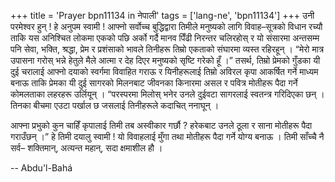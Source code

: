 +++
title = 'Prayer bpn11134 in नेपाली'
tags = ['lang-ne', 'bpn11134']
+++
उनी परमेश्वर हुन् ! हे अनुपम स्वामी ! आफ्नो सर्वोच्च बुद्धिद्वारा तिमीले मनुष्यको लागि विवाह–सूत्रको विधान रच्यौ ताकि यस अनिश्चित लोकमा एकको पछि अर्को गर्दै मानव पिँढी निरन्तर चलिरहोस् र यो संसारमा अन्तसम्म पनि सेवा, भक्ति, श्रद्धा, प्रेम र प्रशंसाको भावले तिनीहरू तिम्रो एकताको संघारमा व्यस्त रहिरहून् । “मेरो मात्र उपासना गरोस् भन्ने हेतुले मैले आत्मा र देह दिएर मनुष्यको सृष्टि गरेको हूँ ।” तसर्थ, तिम्रो प्रेमको गुँडका यी दुई चरालाई आफ्नो दयाको स्वर्गमा विवाहित गराऊ र यिनीहरूलाई तिम्रो अविरल कृपा आकर्षित गर्ने माध्यम बनाऊ ताकि प्रेमका यी दुई सागरको मिलनबाट जीवनका किनारमा असल र पवित्र मोतीहरू पैदा गर्ने कोमलताका लहरहरू उर्लियून् । “परस्परमा मिलोस् भनेर उनले दुईवटा सागरलाई स्वतन्त्र गरिदिएका छन् । तिनका बीचमा एउटा पर्खाल छ जसलाई तिनीहरूले कदाचित् ननाघून् । 

आफ्ना प्रभुको कुन चाहिँ कृपालाई तिमी तब अस्वीकार गर्छौ ? हरेकबाट उनले ठूला र साना मोतीहरू पैदा गराउँछन् ।”
हे  तिमी दयालु स्वामी ! यो विवाहलाई मुँगा तथा मोतीहरू पैदा गर्ने योग्य बनाऊ । तिमी साँच्चै नै सर्व– शक्तिमान्, अत्यन्त महान्, सदा क्षमाशील हौ ।

-- Abdu'l-Bahá
